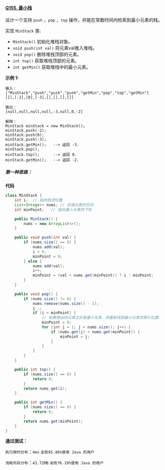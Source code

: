 #### [Q155. 最小栈](https://leetcode.cn/problems/min-stack/description/?envType=study-plan-v2&envId=top-100-liked)

设计一个支持 `push` ，`pop` ，`top` 操作，并能在常数时间内检索到最小元素的栈。

实现 `MinStack` 类:

- `MinStack()` 初始化堆栈对象。
- `void push(int val)` 将元素val推入堆栈。
- `void pop()` 删除堆栈顶部的元素。
- `int top()` 获取堆栈顶部的元素。
- `int getMin()` 获取堆栈中的最小元素。

 

**示例 1:**

```
输入：
["MinStack","push","push","push","getMin","pop","top","getMin"]
[[],[-2],[0],[-3],[],[],[],[]]

输出：
[null,null,null,null,-3,null,0,-2]

解释：
MinStack minStack = new MinStack();
minStack.push(-2);
minStack.push(0);
minStack.push(-3);
minStack.getMin();   --> 返回 -3.
minStack.pop();
minStack.top();      --> 返回 0.
minStack.getMin();   --> 返回 -2.
```

 

##### 第一种思路：

**代码**

```java
class MinStack {
    int i;  // 指向栈顶位置
    List<Integer> nums; // 存储元素的空间
    int minPoint;   // 指向最小元素的下标

    public MinStack() {
        nums = new ArrayList<>();
    }

    public void push(int val) {
        if (nums.size() == 0) {
            nums.add(val);
            i = 0;
            minPoint = 0;
        } else {
            nums.add(val);
            i++;
            minPoint = (val < nums.get(minPoint)) ? i : minPoint;
        }
    }

    public void pop() {
        if (nums.size() != 0) {
            nums.remove(nums.size() - 1);
            i--;
            if (i < minPoint) {
                // 如果弹出的元素正好是最小元素，则重新找到最小元素的索引位置
                minPoint = 0;
                for (int j = 1; j < nums.size(); j++) {
                    if (nums.get(j) < nums.get(minPoint)) {
                        minPoint = j;
                    }
                }
            }
        }
    }

    public int top() {
        if (nums.size() == 0) {
            return 0;
        }
        return nums.get(i);
    }

    public int getMin() {
        if (nums.size() == 0) {
            return 0;
        }
        return nums.get(minPoint);
    }
}
```

**通过测试：**

`执行用时分布`：`4ms`			`击败95.46%使用 Java 的用户`

`消耗内存分布`：`43.72MB`	`击败76.19%使用 Java 的用户`